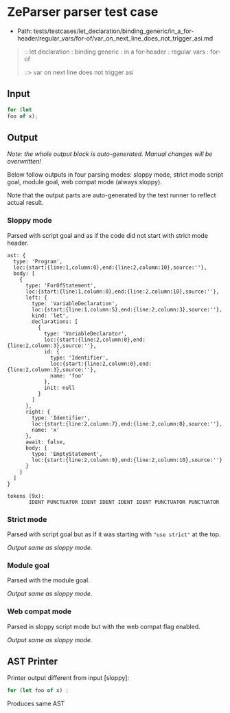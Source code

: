 # ZeParser parser test case

- Path: tests/testcases/let_declaration/binding_generic/in_a_for-header/regular_vars/for-of/var_on_next_line_does_not_trigger_asi.md

> :: let declaration : binding generic : in a for-header : regular vars : for-of
>
> ::> var on next line does not trigger asi

## Input

`````js
for (let
foo of x);
`````

## Output

_Note: the whole output block is auto-generated. Manual changes will be overwritten!_

Below follow outputs in four parsing modes: sloppy mode, strict mode script goal, module goal, web compat mode (always sloppy).

Note that the output parts are auto-generated by the test runner to reflect actual result.

### Sloppy mode

Parsed with script goal and as if the code did not start with strict mode header.

`````
ast: {
  type: 'Program',
  loc:{start:{line:1,column:0},end:{line:2,column:10},source:''},
  body: [
    {
      type: 'ForOfStatement',
      loc:{start:{line:1,column:0},end:{line:2,column:10},source:''},
      left: {
        type: 'VariableDeclaration',
        loc:{start:{line:1,column:5},end:{line:2,column:3},source:''},
        kind: 'let',
        declarations: [
          {
            type: 'VariableDeclarator',
            loc:{start:{line:2,column:0},end:{line:2,column:3},source:''},
            id: {
              type: 'Identifier',
              loc:{start:{line:2,column:0},end:{line:2,column:3},source:''},
              name: 'foo'
            },
            init: null
          }
        ]
      },
      right: {
        type: 'Identifier',
        loc:{start:{line:2,column:7},end:{line:2,column:8},source:''},
        name: 'x'
      },
      await: false,
      body: {
        type: 'EmptyStatement',
        loc:{start:{line:2,column:9},end:{line:2,column:10},source:''}
      }
    }
  ]
}

tokens (9x):
       IDENT PUNCTUATOR IDENT IDENT IDENT IDENT PUNCTUATOR PUNCTUATOR
`````

### Strict mode

Parsed with script goal but as if it was starting with `"use strict"` at the top.

_Output same as sloppy mode._

### Module goal

Parsed with the module goal.

_Output same as sloppy mode._

### Web compat mode

Parsed in sloppy script mode but with the web compat flag enabled.

_Output same as sloppy mode._

## AST Printer

Printer output different from input [sloppy]:

````js
for (let foo of x) ;
````

Produces same AST
